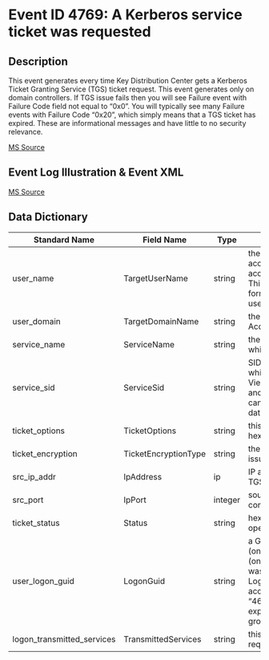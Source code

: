 # Event ID 4769: A Kerberos service ticket was requested

## Description

This event generates every time Key Distribution Center gets a Kerberos Ticket Granting Service (TGS) ticket request. This event generates only on domain controllers. If TGS issue fails then you will see Failure event with Failure Code field not equal to “0x0”. You will typically see many Failure events with Failure Code “0x20”, which simply means that a TGS ticket has expired. These are informational messages and have little to no security relevance.

[MS Source](https://github.com/MicrosoftDocs/windows-itpro-docs/blob/master/windows/security/threat-protection/auditing/event-4769.md)

## Event Log Illustration & Event XML

[MS Source](https://github.com/MicrosoftDocs/windows-itpro-docs/blob/master/windows/security/threat-protection/auditing/event-4769.md)

## Data Dictionary

| Standard Name | Field Name | Type | Description | Sample Value |
| ---------------- | ---------------- | ----------------| ---------------- | ---------------- |
|	user_name	|	TargetUserName	|	string	|	the User Principal Name (UPN) of the account that requested the ticket. Computer account name ends with $ character in UPN. This field typically has the following value format: user_account_name@FULL_DOMAIN_NAME.	|	dadmin@CONTOSO.LOCAL	|
|	user_domain	|	TargetDomainName	|	string	|	the name of the Kerberos Realm that Account Name belongs to	|	CONTOSO.LOCAL	|
|	service_name	|	ServiceName	|	string	|	the name of the account or computer for which the TGS ticket was requested	|	WIN2008R2$	|
|	service_sid	|	ServiceSid	|	string	|	SID of the account or computer object for which the TGS ticket was requested. Event Viewer automatically tries to resolve SIDs and show the account name. If the SID cannot be resolved, you will see the source data in the event.	|	S-1-5-21-3457937927-2839227994-823803824-2102	|
|	ticket_options	|	TicketOptions	|	string	|	this is a set of different Ticket Flags in hexadecimal format.	|	0x40810000	|
|	ticket_encryption	|	TicketEncryptionType	|	string	|	the cryptographic suite that was used for issued TGS.	|	0x12	|
|	src_ip_addr	|	IpAddress	|	ip	|	IP address of the computer from which the TGS request was received. 	|	::ffff:10.0.0.12	|
|	src_port	|	IpPort	|	integer	|	source port number of client network connection (TGS request connection).	|	49272	|
|	ticket_status	|	Status	|	string	|	hexadecimal result code of TGS issue operation.	|	0x0	|
|	user_logon_guid	|	LogonGuid	|	string	|	a GUID that can help you correlate this event (on a domain controller) with other events (on the target computer for which the TGS was issued) that can contain the same Logon GUID. These events are “4624: An account was successfully logged on”, “4648(S): A logon was attempted using explicit credentials” and “4964(S): Special groups have been assigned to a new logon.”	|	{F85C455E-C66E-205C-6B39-F6C60A7FE453}	|
|	logon_transmitted_services	|	TransmittedServices	|	string	|	this field contains list of SPNs which were requested if Kerberos delegation was used.	|	-	|